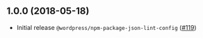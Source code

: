 ## 1.0.0 (2018-05-18)

- Initial release `@wordpress/npm-package-json-lint-config` ([#119](https://github.com/WordPress/packages/pull/119))
